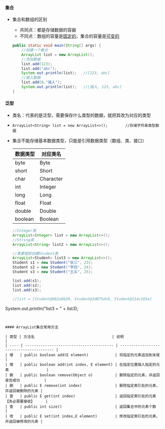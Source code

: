 #### 集合

- 集合和数组的区别

  - 共同点：都是存储数据的容器
  - 不同点：数组的容量是<u>固定的</u>，集合的容量是<u>可变的</u>

  ```java
  public static void main(String[] args) {
      //创建一个集合
      ArrayList list = new ArrayList();
      //添加数据
      list.add(123);
      list.add("abc");
      System.out.println(list);   //[123, abc]
      //插入数据
      list.add(0,"插入");
      System.out.println(list);   //[插入, 123, abc]
  }
  ```

#### 泛型

-   类名<E>：<E>代表的是泛型，需要保存什么类型的数据，就把其改为对应的类型
  - `ArrayList<String> list = new ArrayList<>();		//存储字符串类型数据`

- 集合不能存储基本数据类型，只能是引用数据类型（数组、类、接口）

  | 数据类型 | 对应类名  |
  | -------- | --------- |
  | byte     | Byte      |
  | short    | Short     |
  | char     | Character |
  | int      | Integer   |
  | long     | Long      |
  | float    | Float     |
  | double   | Double    |
  | boolean  | Boolean   |

  ```java
  //Integer类
  ArrayList<Integer> list = new ArrayList<>();
  //String类
  ArrayList<String> list2 = new ArrayList<>();
  
  //需要提前创建Student类
  ArrayList<Student> list3 = new ArrayList<>();
  Student s1 = new Student("张三", 23);
  Student s2 = new Student("李四", 24);
  Student s3 = new Student("王五", 25);
  
  list.add(s1);
  list.add(s2);
  list.add(s3);
          
  //list = [Student@682a0b20, Student@3d075dc0, Student@214c265e]
System.out.println("list3 = " + list3);
  ```
  

#### ArrayList集合常用方法

| 类型 | 方法名                                   | 说明                                     |
| ---- | ---------------------------------------- | ---------------------------------------- |
| 增   | public boolean add(E element)            | 将指定的元素追加到末尾                   |
| 增   | public boolean add(int index, E element) | 在指定位置插入指定的元素                 |
| 删   | public boolean remove(Object o)          | 删除指定的元素，并返回是否成功           |
| 删   | public E remove(int index)               | 删除指定索引处的元素，并返回被删除的元素 |
| 查   | public E get(int index)                  | 返回指定索引处的元素【务必需要接收】     |
| 查   | public int size()                        | 返回集合中的元素个数                     |
| 改   | public E set(int index,E element)        | 修改指定索引处的元素，并返回被修改的元素 |

